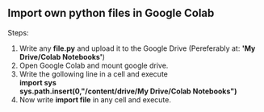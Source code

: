 ## Import own python files in Google Colab
Steps:
1. Write any **file.py** and upload it to the Google Drive (Pereferably at: **'My Drive/Colab Notebooks'**)
2. Open Google Colab and mount google drive.
3. Write the gollowing line in a cell and execute\
**import sys\
sys.path.insert(0,"/content/drive/My Drive/Colab Notebooks")**
4. Now write **import file**  in any cell and execute.
